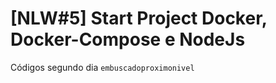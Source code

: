 # [NLW#5] Start Project Docker, Docker-Compose e NodeJs


Códigos segundo dia ````embuscadoproximonivel````
